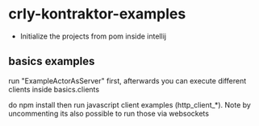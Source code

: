 # crly-kontraktor-examples

* Initialize the projects from pom inside intellij

## basics examples

run "ExampleActorAsServer" first, afterwards you can execute different clients inside basics.clients

do npm install then run javascript client examples (http_client_*). Note by uncommenting its also possible to run those
via websockets